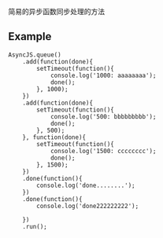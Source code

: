 简易的异步函数同步处理的方法


## Example

    AsyncJS.queue()
        .add(function(done){
            setTimeout(function(){
                console.log('1000: aaaaaaaa');
                done();
            }, 1000);
        })
        .add(function(done){
            setTimeout(function(){
                console.log('500: bbbbbbbbb');
                done();
            }, 500);
        }, function(done){
            setTimeout(function(){
                console.log('1500: cccccccc');
                done();
            }, 1500);
        })
        .done(function(){
            console.log('done........');
        })
        .done(function(){
            console.log('done222222222');

        })
        .run();


